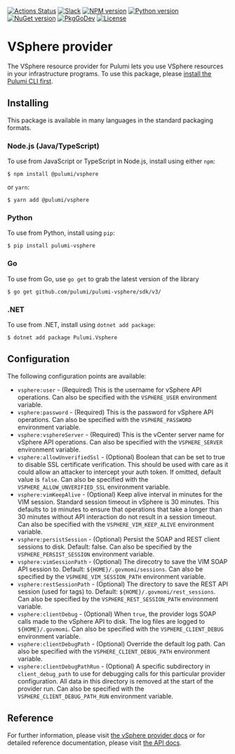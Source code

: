 [![Actions Status](https://github.com/pulumi/pulumi-vsphere/workflows/master/badge.svg)](https://github.com/pulumi/pulumi-vsphere/actions)
[![Slack](http://www.pulumi.com/images/docs/badges/slack.svg)](https://slack.pulumi.com)
[![NPM version](https://badge.fury.io/js/%40pulumi%2Fvsphere.svg)](https://www.npmjs.com/package/@pulumi/vsphere)
[![Python version](https://badge.fury.io/py/pulumi-vsphere.svg)](https://pypi.org/project/pulumi-vsphere)
[![NuGet version](https://badge.fury.io/nu/pulumi.vsphere.svg)](https://badge.fury.io/nu/pulumi.vsphere)
[![PkgGoDev](https://pkg.go.dev/badge/github.com/pulumi/pulumi-vsphere/sdk/v3/go)](https://pkg.go.dev/github.com/pulumi/pulumi-vsphere/sdk/v3/go)
[![License](https://img.shields.io/npm/l/%40pulumi%2Fpulumi.svg)](https://github.com/pulumi/pulumi-vsphere/blob/master/LICENSE)

# VSphere provider

The VSphere resource provider for Pulumi lets you use VSphere resources in your infrastructure 
programs. To use this package, please [install the Pulumi CLI first](https://pulumi.io/).

## Installing

This package is available in many languages in the standard packaging formats.

### Node.js (Java/TypeScript)

To use from JavaScript or TypeScript in Node.js, install using either `npm`:

    $ npm install @pulumi/vsphere

or `yarn`:

    $ yarn add @pulumi/vsphere

### Python

To use from Python, install using `pip`:

    $ pip install pulumi-vsphere

### Go

To use from Go, use `go get` to grab the latest version of the library

    $ go get github.com/pulumi/pulumi-vsphere/sdk/v3/
    
### .NET

To use from .NET, install using `dotnet add package`:

    $ dotnet add package Pulumi.Vsphere   
 
## Configuration

The following configuration points are available:

- `vsphere:user` - (Required) This is the username for vSphere API operations. Can also be specified with the `VSPHERE_USER`
  environment variable.
- `vsphere:password` - (Required) This is the password for vSphere API operations. Can also be specified with the 
  `VSPHERE_PASSWORD` environment variable.
- `vsphere:vsphereServer` - (Required) This is the vCenter server name for vSphere API operations. Can also be specified
  with the `VSPHERE_SERVER` environment variable.
- `vsphere:allowUnverifiedSsl` - (Optional) Boolean that can be set to true to disable SSL certificate verification. 
  This should be used with care as it could allow an attacker to intercept your auth token. If omitted, default value is
  `false`. Can also be specified with the `VSPHERE_ALLOW_UNVERIFIED_SSL` environment variable.
- `vsphere:vimKeepAlive` - (Optional) Keep alive interval in minutes for the VIM session. Standard session timeout in 
  vSphere is 30 minutes. This defaults to `10` minutes to ensure that operations that take a longer than 30 minutes 
  without API interaction do not result in a session timeout. Can also be specified with the `VSPHERE_VIM_KEEP_ALIVE`
  environment variable.
- `vsphere:persistSession` - (Optional) Persist the SOAP and REST client sessions to disk. Default: false. Can also be 
  specified by the `VSPHERE_PERSIST_SESSION` environment variable.
- `vsphere:vimSessionPath` - (Optional) The direcotry to save the VIM SOAP API session to. Default: `${HOME}/.govmomi/sessions`.
  Can also be specified by the `VSPHERE_VIM_SESSION_PATH` environment variable.
- `vsphere:restSessionPath` - (Optional) The directory to save the REST API session (used for tags) to. Default: `${HOME}/.govmomi/rest_sessions`. 
  Can also be specified by the `VSPHERE_REST_SESSION_PATH` environment variable.
- `vsphere:clientDebug` - (Optional) When `true`, the provider logs SOAP calls made to the vSphere API to disk. The log 
  files are logged to `${HOME}/.govmomi`. Can also be specified with the `VSPHERE_CLIENT_DEBUG` environment variable.
- `vsphere:clientDebugPath` - (Optional) Override the default log path. Can also be specified with the 
  `VSPHERE_CLIENT_DEBUG_PATH` environment variable.
- `vsphere:clientDebugPathRun` - (Optional) A specific subdirectory in `client_debug_path` to use for debugging calls for
  this particular provider configuration. All data in this directory is removed at the start of the provider run. Can also
  be specified with the `VSPHERE_CLIENT_DEBUG_PATH_RUN` environment variable.

## Reference

For further information, please visit [the vSphere provider docs](https://www.pulumi.com/docs/intro/cloud-providers/vsphere) or for detailed reference documentation, please visit [the API docs](https://www.pulumi.com/docs/reference/pkg/vsphere).
